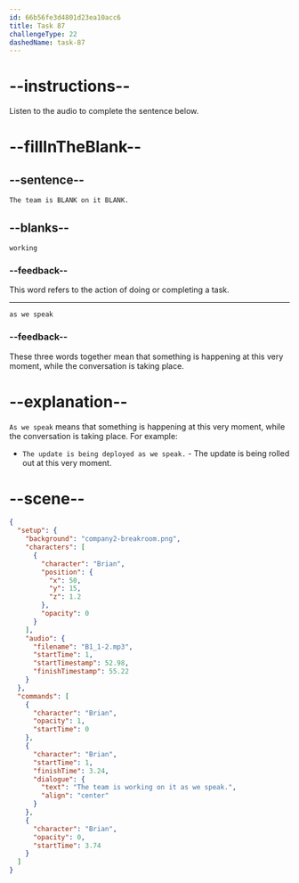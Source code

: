 ```yaml
---
id: 66b56fe3d4801d23ea10acc6
title: Task 87
challengeType: 22
dashedName: task-87
---
```

<!-- (Audio) Brian: The team is working on it as we speak. -->

# --instructions--

Listen to the audio to complete the sentence below.

# --fillInTheBlank--

## --sentence--

`The team is BLANK on it BLANK.`

## --blanks--

`working`

### --feedback--

This word refers to the action of doing or completing a task.

---

`as we speak`

### --feedback--

These three words together mean that something is happening at this very moment, while the conversation is taking place.

# --explanation--

`As we speak` means that something is happening at this very moment, while the conversation is taking place. For example:

- `The update is being deployed as we speak.` - The update is being rolled out at this very moment.

# --scene--

```json
{
  "setup": {
    "background": "company2-breakroom.png",
    "characters": [
      {
        "character": "Brian",
        "position": {
          "x": 50,
          "y": 15,
          "z": 1.2
        },
        "opacity": 0
      }
    ],
    "audio": {
      "filename": "B1_1-2.mp3",
      "startTime": 1,
      "startTimestamp": 52.98,
      "finishTimestamp": 55.22
    }
  },
  "commands": [
    {
      "character": "Brian",
      "opacity": 1,
      "startTime": 0
    },
    {
      "character": "Brian",
      "startTime": 1,
      "finishTime": 3.24,
      "dialogue": {
        "text": "The team is working on it as we speak.",
        "align": "center"
      }
    },
    {
      "character": "Brian",
      "opacity": 0,
      "startTime": 3.74
    }
  ]
}
```
